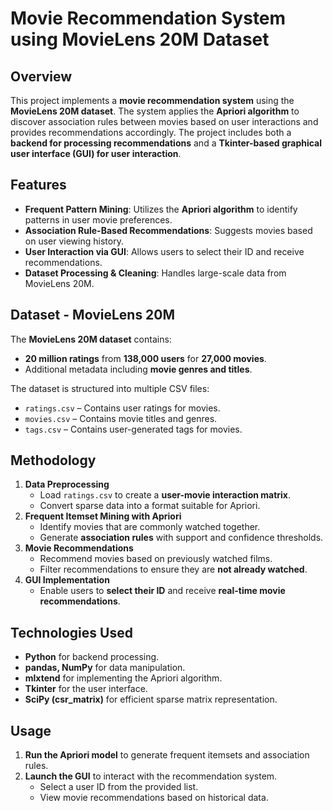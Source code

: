 # Movie Recommendation System using MovieLens 20M Dataset

## Overview  
This project implements a **movie recommendation system** using the **MovieLens 20M dataset**. The system applies the **Apriori algorithm** to discover association rules between movies based on user interactions and provides recommendations accordingly. The project includes both a **backend for processing recommendations** and a **Tkinter-based graphical user interface (GUI) for user interaction**.

## Features  
- **Frequent Pattern Mining**: Utilizes the **Apriori algorithm** to identify patterns in user movie preferences.  
- **Association Rule-Based Recommendations**: Suggests movies based on user viewing history.  
- **User Interaction via GUI**: Allows users to select their ID and receive recommendations.  
- **Dataset Processing & Cleaning**: Handles large-scale data from MovieLens 20M.  

## Dataset - MovieLens 20M  
The **MovieLens 20M dataset** contains:  
- **20 million ratings** from **138,000 users** for **27,000 movies**.  
- Additional metadata including **movie genres and titles**.  

The dataset is structured into multiple CSV files:  
- `ratings.csv` – Contains user ratings for movies.  
- `movies.csv` – Contains movie titles and genres.  
- `tags.csv` – Contains user-generated tags for movies.  

## Methodology  
1. **Data Preprocessing**  
   - Load `ratings.csv` to create a **user-movie interaction matrix**.  
   - Convert sparse data into a format suitable for Apriori.  
2. **Frequent Itemset Mining with Apriori**  
   - Identify movies that are commonly watched together.  
   - Generate **association rules** with support and confidence thresholds.  
3. **Movie Recommendations**  
   - Recommend movies based on previously watched films.  
   - Filter recommendations to ensure they are **not already watched**.  
4. **GUI Implementation**  
   - Enable users to **select their ID** and receive **real-time movie recommendations**.  

## Technologies Used  
- **Python** for backend processing.  
- **pandas, NumPy** for data manipulation.  
- **mlxtend** for implementing the Apriori algorithm.  
- **Tkinter** for the user interface.  
- **SciPy (csr_matrix)** for efficient sparse matrix representation.  

## Usage  
1. **Run the Apriori model** to generate frequent itemsets and association rules.  
2. **Launch the GUI** to interact with the recommendation system.  
   - Select a user ID from the provided list.  
   - View movie recommendations based on historical data.  


